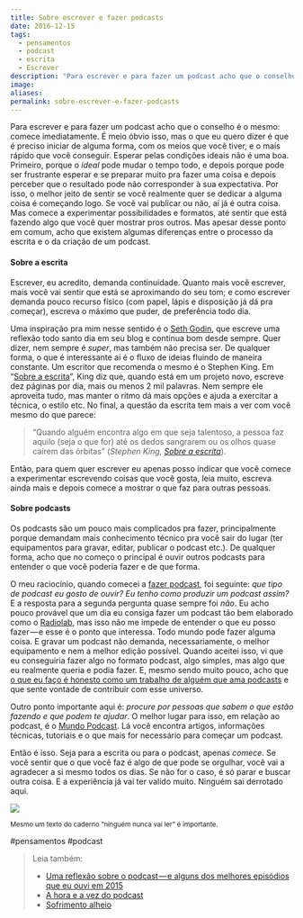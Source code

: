 ```yaml
---
title: Sobre escrever e fazer podcasts
date: 2016-12-15
tags:
  - pensamentos
  - podcast
  - escrita
  - Escrever
description: "Para escrever e para fazer um podcast acho que o conselho é o mesmo: comece imediatamente. É meio óbvio isso, mas o que eu quero dizer é…"
image: 
aliases:
permalink: sobre-escrever-e-fazer-podcasts
---
```

Para escrever e para fazer um podcast acho que o conselho é o mesmo: comece imediatamente. É meio óbvio isso, mas o que eu quero dizer é que é preciso iniciar de alguma forma, com os meios que você tiver, e o mais rápido que você conseguir. Esperar pelas condições ideais não é uma boa. Primeiro, porque o _ideal_ pode mudar o tempo todo, e depois porque pode ser frustrante esperar e se preparar muito pra fazer uma coisa e depois perceber que o resultado pode não corresponder à sua expectativa. Por isso, o melhor jeito de sentir se você realmente quer se dedicar a alguma coisa é começando logo. Se você vai publicar ou não, aí já é outra coisa. Mas comece a experimentar possibilidades e formatos, até sentir que está fazendo algo que você quer mostrar pros outros. Mas apesar desse ponto em comum, acho que existem algumas diferenças entre o processo da escrita e o da criação de um podcast.

#### Sobre a escrita

Escrever, eu acredito, demanda continuidade. Quanto mais você escrever, mais você vai sentir que está se aproximando do seu tom; e como escrever demanda pouco recurso físico (com papel, lápis e disposição já dá pra começar), escreva o máximo que puder, de preferência todo dia.

Uma inspiração pra mim nesse sentido é o [Seth Godin](http://sethgodin.typepad.com/), que escreve uma reflexão todo santo dia em seu blog e continua bom desde sempre. Quer dizer, nem sempre é _super_, mas também não precisa ser. De qualquer forma, o que é interessante aí é o fluxo de ideias fluindo de maneira constante. Um escritor que recomenda o mesmo é o Stephen King. Em “[Sobre a escrita](http://amzn.to/2hmZRqB)”, King diz que, quando está em um projeto novo, escreve dez páginas por dia, mais ou menos 2 mil palavras. Nem sempre ele aproveita tudo, mas manter o ritmo dá mais opções e ajuda a exercitar a técnica, o estilo etc. No final, a questão da escrita tem mais a ver com você mesmo do que parece:

> “Quando alguém encontra algo em que seja talentoso, a pessoa faz aquilo (seja o que for) até os dedos sangrarem ou os olhos quase caírem das órbitas” (_Stephen King,_ [_Sobre a escrita_](http://amzn.to/2hmZRqB)).

Então, para quem quer escrever eu apenas posso indicar que você comece a experimentar escrevendo coisas que você gosta, leia muito, escreva ainda mais e depois comece a mostrar o que faz para outras pessoas.

#### Sobre podcasts

Os podcasts são um pouco mais complicados pra fazer, principalmente porque demandam mais conhecimento técnico pra você sair do lugar (ter equipamentos para gravar, editar, publicar o podcast etc.). De qualquer forma, acho que no começo o principal é ouvir outros podcasts para entender o que você poderia fazer e de que forma.

O meu raciocínio, quando comecei a [fazer podcast](https://marcosramon.net/ficcoes), foi seguinte: _que tipo de podcast eu gosto de ouvir? Eu tenho como produzir um podcast assim?_ E a resposta para a segunda pergunta quase sempre foi _não_. Eu acho pouco provável que um dia eu consiga fazer um podcast tão bem elaborado como o [Radiolab,](http://www.radiolab.org/) mas isso não me impede de entender o que eu posso fazer — e esse é o ponto que interessa. Todo mundo pode fazer alguma coisa. E gravar um podcast não demanda, necessariamente, o melhor equipamento e nem a melhor edição possível. Quando aceitei isso, vi que eu conseguiria fazer algo no formato podcast, algo simples, mas algo que eu realmente queria e podia fazer. E, mesmo sendo muito pouco, acho que [o que eu faço é honesto como um trabalho de alguém que ama podcasts](http://www.marcosramon.net/podcast) e que sente vontade de contribuir com esse universo.

Outro ponto importante aqui é: _procure por pessoas que sabem o que estão fazendo e que podem te ajudar_. O melhor lugar para isso, em relação ao podcast, é o [Mundo Podcast](https://mundopodcast.com.br/). Lá você encontra artigos, informações técnicas, tutoriais e o que mais for necessário para começar um podcast.

Então é isso. Seja para a escrita ou para o podcast, apenas _comece_. Se você sentir que o que você faz é algo de que pode se orgulhar, você vai a agradecer a si mesmo todos os dias. Se não for o caso, é só parar e buscar outra coisa. E a experiência já vai ter valido muito. Ninguém sai derrotado aqui.

<img src="/assets/img/sobre-escrever-e-fazer podcasts-medium.png">

<small>Mesmo um texto do caderno “ninguém nunca vai ler” é importante.</small>


#pensamentos #podcast

> Leia também:
> - <a href="/uma-reflexao-sobre-o-podcast-e-alguns-dos-melhores-episodios-que-eu-ouvi-em-2015">Uma reflexão sobre o podcast — e alguns dos melhores episódios que eu ouvi em 2015</a>
> - <a href="/a-hora-e-a-vez-do-podcast">A hora e a vez do podcast</a>
> - <a href="/sofrimento-alheio">Sofrimento alheio</a>
